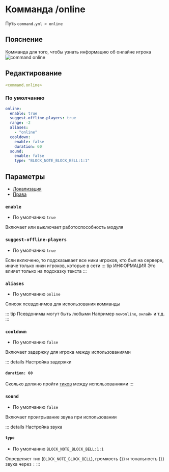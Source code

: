 # Комманда /online
Путь `command.yml > online`

## Пояснение
Комманда для того, чтобы узнать информацию об онлайне игрока
![command online](/commandonline.png)

## Редактирование
```yaml
<command.online>
```

### По умолчанию
```yaml
online:
  enable: true
  suggest-offline-players: true
  range: -2
  aliases:
    - "online"
  cooldown:
    enable: false
    duration: 60
  sound:
    enable: false
    type: "BLOCK_NOTE_BLOCK_BELL:1:1"
```

## Параметры

- [Локализация](/ru/localizations/ru_ru/command/online/)
- [Права](/ru/permission/command/online/)

### `enable`
- По умолчанию `true`

Включает или выключает работоспособность модуля

### `suggest-offline-players`
- По умолчанию `true`

Если включено, то подсказывает все ники игроков, кто был на сервере, иначе только ники игроков, которые в сети
::: tip ИНФОРМАЦИЯ
Это влияет только на подсказку текста
:::

### `aliases`
- По умолчанию `online`

Список псевдонимов для использования комманды

::: tip Псевдонимы могут быть любыми
Например `newonline`, `онлайн` и т.д.
:::

### `cooldown`
- По умолчанию `false`

Включает задержку для игрока между использованиями

::: details Настройка задержки
#### `duration: 60`

Сколько должно пройти [тиков](https://ru.minecraft.wiki/w/%D0%A2%D0%B0%D0%BA%D1%82) между использованиями
:::

### `sound`
- По умолчанию `false`

Включает проигрывание звука при использовании

::: details Настройка звука
#### `type`
- По умолчанию `BLOCK_NOTE_BLOCK_BELL:1:1`

Определяет тип (`BLOCK_NOTE_BLOCK_BELL`), громкость (`1`) и тональность (`1`) звука через `:`
:::